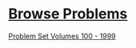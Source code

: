 # [Browse Problems](https://onlinejudge.org/index.php?option=com_onlinejudge&Itemid=8)

[Problem Set Volumes 100 - 1999](https://onlinejudge.org/index.php?option=com_onlinejudge&Itemid=8&category=1)
